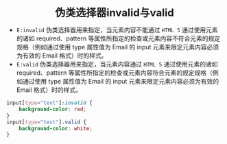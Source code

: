 <center><font size="5"><b>伪类选择器invalid与valid</b></font></center>

+ `E:invalid` 伪类选择器用来指定，当元素内容不能通过 `HTML 5` 通过使用元素的诸如 required、pattern 等属性所指定的检查或元素内容不符合元素的规定规格（例如通过使用 type 属性值为 Email 的 input 元素来限定元素内容必须为有效的 Email 格式）时的样式。
+ `E:valid` 伪类选择器用来指定，当元素内容通过 `HTML 5` 通过使用元素的诸如 required、pattern 等属性所指定的检查或元素内容符合元素的规定规格（例如通过使用 type 属性值为 Email 的 input 元素来限定元素内容必须为有效的 Email 格式）时的样式。

```css
input[type="text"]:invalid {
    background-color: red;
}
input[type="text"].valid {
    background-color: white;
}
```

